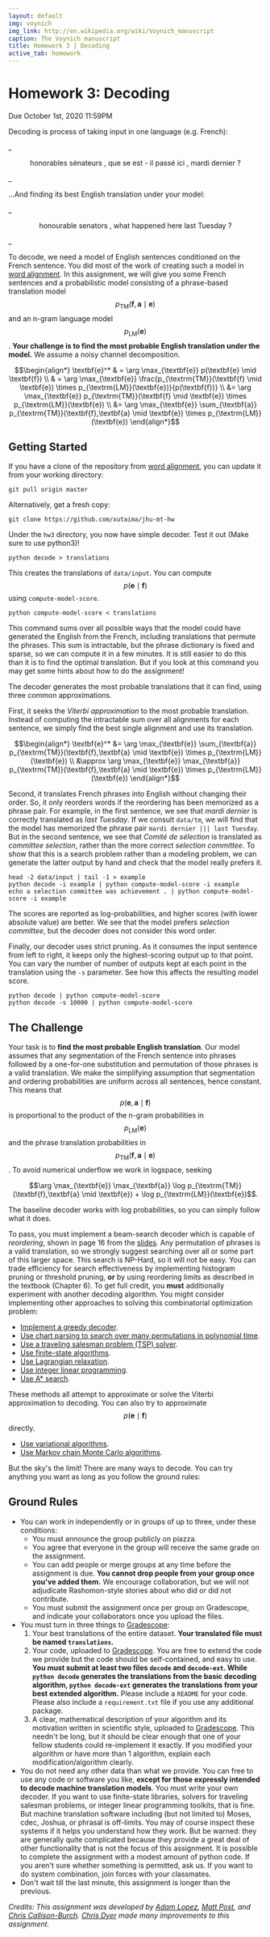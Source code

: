 ```yaml
---
layout: default
img: voynich
img_link: http://en.wikipedia.org/wiki/Voynich_manuscript
caption: The Voynich manuscript
title: Homework 3 | Decoding
active_tab: homework
---
```


<span class="text-muted">Homework 3:</span> Decoding
=============================================================

Due  October 1st, 2020 11:59PM

Decoding is process of taking input in one language (e.g. French):

_<center>
honorables sénateurs , que se est - il passé ici , mardi dernier ?
</center>_

...And finding its best English translation under your  model:

_<center>
honourable senators , what happened here last Tuesday ?
</center>_

To decode, we need a model of English sentences conditioned on the
French sentence. You did most of the work of creating
such a model in [word alignment](hw1.html). In this assignment,
we will give you some French sentences and a probabilistic model consisting of
a phrase-based translation model $$p_{\textrm{TM}}(\textbf{f},\textbf{a} \mid \textbf{e})$$
and an n-gram language model $$p_{\textrm{LM}}(\textbf{e})$$. __Your
challenge is to find the most probable English translation under
the model.__ We assume a noisy channel decomposition.

<center>
$$\begin{align*} \textbf{e}^* & = \arg \max_{\textbf{e}} p(\textbf{e} \mid \textbf{f}) \\ & = \arg \max_{\textbf{e}} \frac{p_{\textrm{TM}}(\textbf{f} \mid \textbf{e}) \times p_{\textrm{LM}}(\textbf{e})}{p(\textbf{f})} \\ &= \arg \max_{\textbf{e}} p_{\textrm{TM}}(\textbf{f} \mid \textbf{e}) \times p_{\textrm{LM}}(\textbf{e}) \\ &= \arg \max_{\textbf{e}} \sum_{\textbf{a}} p_{\textrm{TM}}(\textbf{f},\textbf{a} \mid \textbf{e}) \times p_{\textrm{LM}}(\textbf{e}) \end{align*}$$
</center>

Getting Started
---------------

If you have a clone of the repository from [word alignment](hw1.html),
you can update it from your working directory:

    git pull origin master

Alternatively, get a fresh copy:

    git clone https://github.com/xutaima/jhu-mt-hw

Under the `hw3` directory, you now have simple decoder.
Test it out (Make sure to use python3)!

    python decode > translations

This creates the translations of `data/input`.
You can compute $$p(\textbf{e} \mid \textbf{f})$$ using `compute-model-score`.

    python compute-model-score < translations

This command sums over all possible ways that the model could have
generated the English from the French, including translations
that permute the phrases. This sum is
intractable, but the phrase dictionary is fixed and sparse,
so we can compute it in a few minutes. It is still easier to do this
than it is to find the optimal translation. But if you look at this
command you may get some hints about how to do the assignment!

The decoder generates the most probable translations
that it can find, using three common approximations.

First, it seeks the _Viterbi approximation_ to the most probable
translation. Instead of computing the intractable sum over
all alignments for each sentence, we simply find the best
single alignment and use its translation.

<center>$$\begin{align*} \textbf{e}^* &= \arg \max_{\textbf{e}} \sum_{\textbf{a}} p_{\textrm{TM}}(\textbf{f},\textbf{a} \mid \textbf{e}) \times p_{\textrm{LM}}(\textbf{e}) \\ &\approx \arg \max_{\textbf{e}} \max_{\textbf{a}} p_{\textrm{TM}}(\textbf{f},\textbf{a} \mid \textbf{e}) \times p_{\textrm{LM}}(\textbf{e}) \end{align*}$$</center>

Second, it translates French phrases into English without
changing their order. So, it only reorders words  if
the reordering has been memorized as a phrase pair.
For example, in the first sentence, we see that
_<span class="text text-primary">mardi</span>
<span class="text text-danger">dernier</span>_
is correctly translated as
_<span class="text text-danger">last</span>
<span class="text text-primary">Tuesday</span>_.
If we consult `data/tm`, we will find that the model
has memorized the phrase
pair `mardi dernier ||| last Tuesday`. But in the
second sentence, we see that
_<span class="text text-danger">Comité</span>
<span class="text text-primary">de sélection</span>_
is translated as
_<span class="text text-danger">committee</span>
<span class="text text-primary">selection</span>_,
rather than the more correct
_<span class="text text-primary">selection</span>
<span class="text text-danger">committee</span>_.
To show that this is a search problem rather than
a modeling problem, we can generate the latter output
by hand and check that the model really prefers it.

    head -2 data/input | tail -1 > example
    python decode -i example | python compute-model-score -i example
    echo a selection committee was achievement . | python compute-model-score -i example

The scores are reported as log-probabilities, and higher
scores (with lower absolute value) are better. We
see that the model prefers
_<span class="text text-primary">selection</span>
<span class="text text-danger">committee</span>_,
but the decoder does not consider this word order.

Finally, our decoder uses strict pruning. As it consumes the input
sentence from left to right, it keeps only the highest-scoring
output up to that point. You can vary the number of number
of outputs kept at each point in the translation using the
`-s` parameter. See how this affects the resulting model score.

    python decode | python compute-model-score
    python decode -s 10000 | python compute-model-score

The Challenge
-------------

Your task is to __find the most probable English translation__.
Our model assumes that any segmentation of the French sentence into
phrases followed by a one-for-one substitution and permutation of
those phrases is a valid translation. We make the
simplifying assumption that segmentation and ordering
probabilities are uniform across all sentences, hence constant.
This means that $$p(\textbf{e},\textbf{a} \mid \textbf{f})$$ is proportional to
the product of the n-gram probabilities in $$p_{\textrm{LM}}(\textbf{e})$$
and the phrase translation probabilities in $$p_{\textrm{TM}}(\textbf{f},\textbf{a} \mid \textbf{e})$$. To
avoid numerical underflow we work in logspace, seeking

<center>
$$\arg \max_{\textbf{e}} \max_{\textbf{a}} \log p_{\textrm{TM}}(\textbf{f},\textbf{a} \mid \textbf{e}) + \log p_{\textrm{LM}}(\textbf{e})$$.
</center>

The baseline decoder works with log probabilities, so you can
simply follow what it does.

To pass, you must implement a beam-search
decoder which is capable of _reordering_,
shown in page 16 from the [slides](slides/lecture-decoding.pdf).
Any permutation of phrases is a valid translation, so we strongly suggest
searching over all or some part of this larger space. This search is
NP-Hard, so it will not be easy. You can trade efficiency for search effectiveness
by implementing histogram pruning or threshold pruning,
****or**** by using reordering limits as described in the textbook (Chapter 6).
To get full credit, you __must__ additionally experiment with another decoding algorithm.
You might consider implementing other approaches to solving this combinatorial
optimization problem:

* [Implement a greedy decoder](http://www.iro.umontreal.ca/~felipe/bib2webV0.81/cv/papers/paper-tmi-2007.pdf).
* [Use chart parsing to search over many permutations in polynomial time](http://aclweb.org/anthology/C/C04/C04-1030.pdf).
* [Use a traveling salesman problem (TSP) solver](http://aclweb.org/anthology/P/P09/P09-1038.pdf).
* [Use finite-state algorithms](http://mi.eng.cam.ac.uk/~wjb31/ppubs/ttmjnle.pdf).
* [Use Lagrangian relaxation](http://aclweb.org/anthology/D/D13/D13-1022.pdf).
* [Use integer linear programming](http://aclweb.org/anthology/N/N09/N09-2002.pdf).
* [Use A* search](http://aclweb.org/anthology/W/W01/W01-1408.pdf).

These methods all attempt to approximate or solve the Viterbi approximation to decoding.
You can also try to approximate $$p(\textbf{e} \mid \textbf{f})$$ directly.

* [Use variational algorithms](http://aclweb.org/anthology//P/P09/P09-1067.pdf).
* [Use Markov chain Monte Carlo algorithms](http://aclweb.org/anthology//W/W09/W09-1114.pdf).

But the sky's the limit! There are many ways to decode.
You can try anything you want as long as you follow the ground rules:

Ground Rules
------------

* You can work in independently or in groups of up to three, under these
  conditions:
  - You must announce the group publicly on piazza.
  - You agree that everyone in the group will receive the same grade on the assignment.
  - You can add people or merge groups at any time before the assignment is
     due. **You cannot drop people from your group once you've added them.**
  We encourage collaboration, but we will not adjudicate Rashomon-style
  stories about who did or did not contribute.
  - You must submit the assignment once per group on Gradescope, and indicate your collaborators once you upload the files.
 * You must turn in three things to [Gradescope](https://www.gradescope.com/):
    1. Your best translations of the entire dataset. **Your translated file must be named `translations`.**
    2. Your code, uploaded to [Gradescope](https://www.gradescope.com/).  You are free to extend the code we provide but the code should be self-contained, and easy to use. **You must submit at least two files `decode` and `decode-ext`. While `python decode` generates the translations from the basic decoding algorithm, `python decode-ext` generates the translations from your best extended algorithm.** Please include a `README` for your code. Please also include a `requirement.txt` file if you use any additional package.
    3. A clear, mathematical description of your algorithm and its motivation
     written in scientific style, uploaded to [Gradescope](https://www.gradescope.com/). This needn't be long, but it should be
     clear enough that one of your fellow students could re-implement it
     exactly. If you modified your algorithm or have more than 1 algorithm, explain each modification/algorithm clearly.
*  You do not need any other data than what we provide. You can
   free to use any code or software you like, __except for those
   expressly intended to decode machine translation models__.
   You must write your own decoder. If you want to use finite-state
   libraries, solvers for traveling salesman problems, or
   integer linear programming toolkits, that is fine.
   But machine translation software including (but not limited to)
   Moses, cdec, Joshua, or phrasal is off-limits. You may of course inspect
   these systems if it helps you understand how they work. But be warned: they are
   generally quite complicated because they provide a great deal of other
   functionality that is not the focus of this assignment.
   It is possible to complete the assignment with a modest amount
   of python code. If you aren't sure whether something is permitted,
   ask us. If you want to do system combination, join forces with
   your classmates.
* Don't wait till the last minute, this assignment is longer than the previous.

*Credits: This assignment was developed by [Adam Lopez](http://alopez.github.io/),
[Matt Post](http://cs.jhu.edu/~post/),
and [Chris Callison-Burch](http://www.cis.upenn.edu/~ccb/). [Chris Dyer](http://www.cs.cmu.edu/~cdyer) made many improvements to this assignment.*
